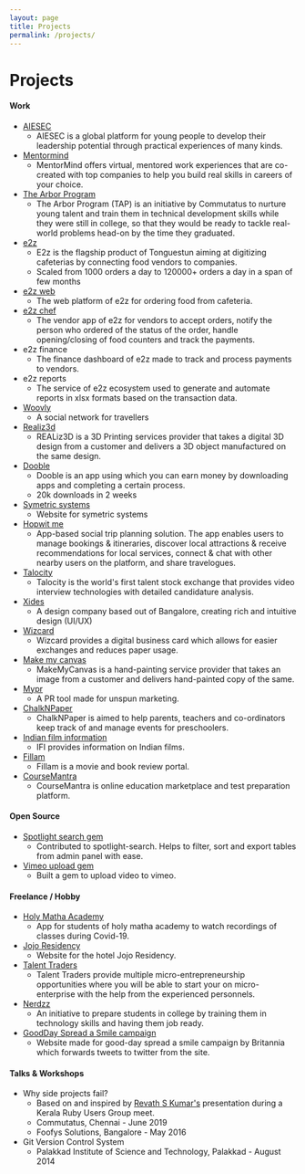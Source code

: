 ```yaml
---
layout: page
title: Projects
permalink: /projects/
---
```


<div class="projects" markdown="1">

# Projects

#### Work
* [AIESEC](https://aiesec.org)
    * AIESEC is a global platform for young people to develop their leadership potential through practical experiences of many kinds.
* [Mentormind](https://mentormind.in)
    * MentorMind offers virtual, mentored work experiences that are co-created with top companies to help you build real skills in careers of your choice.
* [The Arbor Program](https://arbor.commutatus.com)
    * The Arbor Program (TAP) is an initiative by Commutatus to nurture young talent and train them in technical development skills while they were still in college, so that they would be ready to tackle real-world problems head-on by the time they graduated.
* [e2z](https://play.google.com/store/apps/details?id=com.tonguestun.order)
    * E2z is the flagship product of Tonguestun aiming at digitizing cafeterias by connecting food vendors to companies.
    * Scaled from 1000 orders a day to 120000+ orders a day in a span of few months
* [e2z web](https://order.e2z.co.in)
    * The web platform of e2z for ordering food from cafeteria.
* [e2z chef](https://play.google.com/store/apps/details?id=com.tonguestun.vendorapp)
    * The vendor app of e2z for vendors to accept orders, notify the person who ordered of the status of the order, handle opening/closing of food counters and track the payments.
* e2z finance
    * The finance dashboard of e2z made to track and process payments to vendors.
* e2z reports
    * The service of e2z ecosystem used to generate and automate reports in xlsx formats based on the transaction data.
* [Woovly](https://woovly.com)
    * A social network for travellers
* [Realiz3d](http://realiz3d.in)
    * REALiz3D is a 3D Printing services provider that takes a digital 3D design from a customer and delivers a 3D object manufactured on the same design.
* [Dooble](https://play.google.com/store/apps/details?id=com.androidapp.dooble)
    * Dooble is an app using which you can earn money by downloading apps and completing a certain process.
    * 20k downloads in 2 weeks
* [Symetric systems](https://symetricsystems.com)
    * Website for symetric systems
* [Hopwit me](https://hopwit.me)
    * App-based social trip planning solution. The app enables users to manage bookings & itineraries, discover local attractions & receive recommendations for local services, connect & chat with other nearby users on the platform, and share travelogues.
* [Talocity](https://talocity.in)
    * Talocity is the world's first talent stock exchange that provides video interview technologies with detailed candidature analysis.
* [Xides](https://xides.in)
    * A design company based out of Bangalore, creating rich and intuitive design (UI/UX)
* [Wizcard](https://getwizcard.com)
    * Wizcard provides a digital business card which allows for easier exchanges and reduces paper usage.
* [Make my canvas](https://makemycanvas.com)
    * MakeMyCanvas is a hand-painting service provider that takes an image from a customer and delivers hand-painted copy of the same.
* [Mypr](https://mypr.io)
    * A PR tool made for unspun marketing.
* [ChalkNPaper](https://chalknpaper.com)
    * ChalkNPaper is aimed to help parents, teachers and co-ordinators keep track of and manage events for preschoolers.
* [Indian film information](https://indianfilminformation.com)
    * IFI provides information on Indian films.
* [Fillam](https://fillam.in)
    * Fillam is a movie and book review portal.
* [CourseMantra](https://coursemantra.com)
    * CourseMantra is online education marketplace and test preparation platform.

#### Open Source

* [Spotlight search gem](https://github.com/commutatus/spotlight-search)
    * Contributed to spotlight-search. Helps to filter, sort and export tables from admin panel with ease.
* [Vimeo upload gem](https://rubygems.org/gems/vimeo_upload)
    * Built a gem to upload video to vimeo.

#### Freelance / Hobby

* [Holy Matha Academy](https://play.google.com/store/apps/details?id=com.holymathamobileapp)
    * App for students of holy matha academy to watch recordings of classes during Covid-19.
* [Jojo Residency](https://jojoresidency.com)
    * Website for the hotel Jojo Residency.
* [Talent Traders](https://talenttrader.org)
    * Talent Traders provide multiple micro-entrepreneurship opportunities where you will be able to start your on micro-enterprise with the help from the experienced personnels.
* [Nerdzz](https://nerdzz.in)
    * An initiative to prepare students in college by training them in technology skills and having them job ready.
* [GoodDay Spread a Smile campaign](https://britannia.herokuapp.com)
    * Website made for good-day spread a smile campaign by Britannia which forwards tweets to twitter from the site.

#### Talks & Workshops

* Why side projects fail?
    * Based on and inspired by [Revath S Kumar's](https://blog.revathskumar.com/2014/01/sideprojects-why-it-fails.html) presentation during a Kerala Ruby Users Group meet.
    * Commutatus, Chennai - June 2019
    * Foofys Solutions, Bangalore - May 2016
* Git Version Control System
    * Palakkad Institute of Science and Technology, Palakkad - August 2014

</div>
